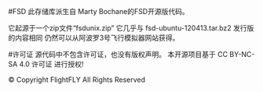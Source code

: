 #FSD
此存储库派生自 Marty Bochane的FSD开源版代码。

它起源于一个zip文件“fsdunix.zip” 
它几乎与 fsd-ubuntu-120413.tar.bz2 发行版的内容相同 仍然可以从阿波罗3号飞行模拟器网站获得。

#许可证
源代码中不包含许可证，也没有版权声明。
本开源项目基于 CC BY-NC-SA 4.0 许可证 进行授权!

© Copyright FlightFLY All Rights Reserved

